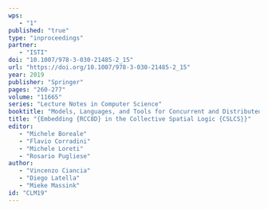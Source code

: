 ```yaml
---
wps: 
   - "1"
published: "true"
type: "inproceedings"
partner: 
   - "ISTI"
doi: "10.1007/978-3-030-21485-2_15"
url: "https://doi.org/10.1007/978-3-030-21485-2_15"
year: 2019
publisher: "Springer"
pages: "260-277"
volume: "11665"
series: "Lecture Notes in Computer Science"
booktitle: "Models, Languages, and Tools for Concurrent and Distributed Programming"
title: "{Embedding {RCC8D} in the Collective Spatial Logic {CSLCS}}"
editor: 
   - "Michele Boreale"
   - "Flavio Corradini"
   - "Michele Loreti"
   - "Rosario Pugliese"
author: 
   - "Vincenzo Ciancia"
   - "Diego Latella"
   - "Mieke Massink"
id: "CLM19"
---
```

